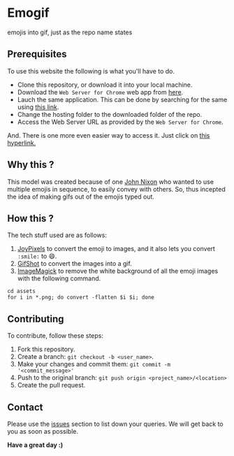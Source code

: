 # Emogif

emojis into gif, just as the repo name states

## Prerequisites

To use this website the following is what you'll have to do.

* Clone this repository, or download it into your local machine.
* Download the `Web Server for Chrome` web app from [here](https://chrome.google.com/webstore/detail/web-server-for-chrome/ofhbbkphhbklhfoeikjpcbhemlocgigb).
* Lauch the same application. This can be done by searching for the same using [this link](chrome://extensions/).
* Change the hosting folder to the downloaded folder of the repo.
* Access the Web Server URL as provided by the `Web Server for Chrome`.

And. There is one more even easier way to access it. Just click on [this hyperlink.]()

## Why this ?

This model was created because of one [John Nixon](https://github.com/JohnNixon6972) who wanted to use multiple emojis in sequence, to easily convey with others. So, thus incepted the idea of making gifs out of the emojis typed out.

## How this ?

The tech stuff used are as follows:

1. [JoyPixels](https://www.joypixels.com/) to convert the emoji to images, and it also lets you convert `:smile:` to 😄.
2. [GifShot](https://github.com/yahoo/gifshot) to convert the images into a gif.
3. [ImageMagick](https://imagemagick.org/index.php) to remove the white background of all the emoji images with the following command. 
```
cd assets
for i in *.png; do convert -flatten $i $i; done
```

## Contributing
To contribute, follow these steps:

1. Fork this repository.
2. Create a branch: `git checkout -b <user_name>`.
3. Make your changes and commit them: `git commit -m '<commit_message>'`
4. Push to the original branch: `git push origin <project_name>/<location>`
5. Create the pull request.

## Contact

Please use the [issues]() section to list down your queries. We will get back to you as soon as possible.

**Have a great day :)**
